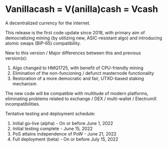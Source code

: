 Vanillacash = V(anilla)cash = Vcash
===================================

A decentralized currency for the internet.

This release is the first code update since 2018, with primary aim of democratizing mining 
(by utilizing new, ASIC-resistant algo) and introducing atomic swaps (BIP-65) compatibility.

New to this version / Major differences between this and previous version(s):
1) Algo changed to HMQ1725, with benefit of CPU-friendly mining
2) Elimination of the non-funcioning / defunct masternode functionality
3) Restoration of a more democratic and fair, UTXO-based staking mechanism

The new code will be compatible with multitude of modern platforms, eliminating problems
related to exchange / DEX / multi-wallet / ElectrumX incompatibilities.

Tentative testing and deployment schedule:
1) Initial go-live (alpha) - On or before June 1, 2022
2) Initial testing complete - June 15, 2022
3) PoS attains independence of PoW - June 21, 2022
4) Full deployment (beta) - On or before July 15, 2022
